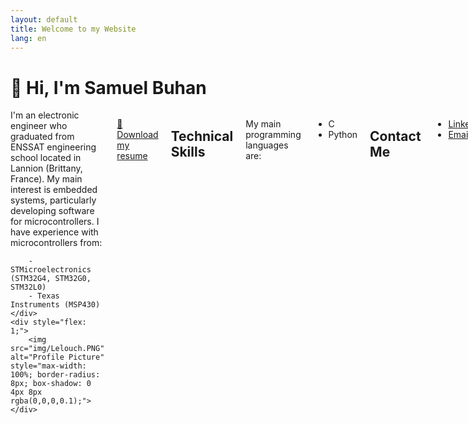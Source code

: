 ```yaml
---
layout: default
title: Welcome to my Website
lang: en
---
```


# 👋 Hi, I'm Samuel Buhan

<div style="display: flex; align-items: start; gap: 20px; margin-bottom: 20px;">
    <div style="flex: 2;">
        I'm an electronic engineer who graduated from ENSSAT engineering school located in Lannion (Brittany, France). My main interest is embedded systems, particularly developing software for microcontrollers. I have experience with microcontrollers from:

        - STMicroelectronics (STM32G4, STM32G0, STM32L0)
        - Texas Instruments (MSP430)
    </div>
    <div style="flex: 1;">
        <img src="img/Lelouch.PNG" alt="Profile Picture" style="max-width: 100%; border-radius: 8px; box-shadow: 0 4px 8px rgba(0,0,0,0.1);">
    </div>
</div>

<a href="assets/resume_software_engineer.pdf" class="button" download>📄 Download my resume</a>


## Technical Skills

My main programming languages are:
- C
- Python

## Contact Me

- [<i class="fab fa-linkedin"></i> LinkedIn](https://www.linkedin.com/in/samuel-buhan-798529175)
- [<i class="fa fa-envelope"></i> Email](mailto:samuelbuhan@gmail.com)